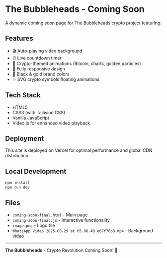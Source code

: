 # The Bubbleheads - Coming Soon

A dynamic coming soon page for The Bubbleheads crypto project featuring:

## Features
- 🎬 Auto-playing video background
- ⏰ Live countdown timer
- 🎨 Crypto-themed animations (Bitcoin, charts, golden particles)
- 📱 Fully responsive design
- 🎯 Black & gold brand colors
- ✨ SVG crypto symbols floating animations

## Tech Stack
- HTML5
- CSS3 (with Tailwind CSS)
- Vanilla JavaScript
- Video.js for enhanced video playback

## Deployment
This site is deployed on Vercel for optimal performance and global CDN distribution.

## Local Development
```bash
npm install
npm run dev
```

## Files
- `coming-soon-final.html` - Main page
- `coming-soon-final.js` - Interactive functionality
- `image.png` - Logo file
- `WhatsApp Video 2025-08-29 at 05.06.49_e67f76b3.mp4` - Background video

---
**The Bubbleheads** - Crypto Revolution Coming Soon! 🚀
